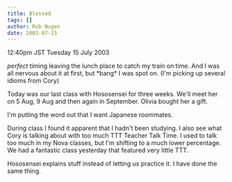 ```yaml
---
title: Blessed
tags: []
author: Rob Nugen
date: 2003-07-15
---
```


<p class=date>12:40pm JST Tuesday 15 July 2003</p>

<p><em>perfect</em> timing leaving the lunch place to catch my train
on time.  And I was all nervous about it at first, but *bang* I was
spot on.  (I'm picking up several idioms from Cory)</p>

<p>Today was our last class with Hososensei for three weeks.  We'll
meet her on 5 Aug, 9 Aug and then again in September.  Olivia bought
her a gift.</p>

<p>I'm putting the word out that I want Japanese roommates.</p>

<p>During class I found it apparent that I hadn't been studying.   I
also see what Cory is talking about with too much TTT Teacher Talk
Time.  I used to talk too much in my Nova classes, but I'm shifting to
a much lower percentage.  We had a fantastic class yesterday that
featured very little TTT.</p>

<p>Hososensei explains stuff instead of letting us practice it.  I
have done the same thing.</p>
